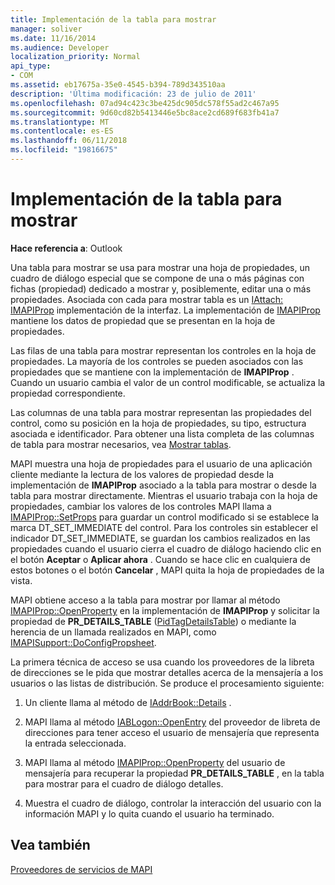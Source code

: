 ```yaml
---
title: Implementación de la tabla para mostrar
manager: soliver
ms.date: 11/16/2014
ms.audience: Developer
localization_priority: Normal
api_type:
- COM
ms.assetid: eb17675a-35e0-4545-b394-789d343510aa
description: 'Última modificación: 23 de julio de 2011'
ms.openlocfilehash: 07ad94c423c3be425dc905dc578f55ad2c467a95
ms.sourcegitcommit: 9d60cd82b5413446e5bc8ace2cd689f683fb41a7
ms.translationtype: MT
ms.contentlocale: es-ES
ms.lasthandoff: 06/11/2018
ms.locfileid: "19816675"
---
```

# <a name="display-table-implementation"></a>Implementación de la tabla para mostrar

  
  
**Hace referencia a**: Outlook 
  
Una tabla para mostrar se usa para mostrar una hoja de propiedades, un cuadro de diálogo especial que se compone de una o más páginas con fichas (propiedad) dedicado a mostrar y, posiblemente, editar una o más propiedades. Asociada con cada para mostrar tabla es un [IAttach: IMAPIProp](iattachimapiprop.md) implementación de la interfaz. La implementación de [IMAPIProp](imapipropiunknown.md) mantiene los datos de propiedad que se presentan en la hoja de propiedades. 
  
Las filas de una tabla para mostrar representan los controles en la hoja de propiedades. La mayoría de los controles se pueden asociados con las propiedades que se mantiene con la implementación de **IMAPIProp** . Cuando un usuario cambia el valor de un control modificable, se actualiza la propiedad correspondiente. 
  
Las columnas de una tabla para mostrar representan las propiedades del control, como su posición en la hoja de propiedades, su tipo, estructura asociada e identificador. Para obtener una lista completa de las columnas de tabla para mostrar necesarios, vea [Mostrar tablas](display-tables.md).
  
MAPI muestra una hoja de propiedades para el usuario de una aplicación cliente mediante la lectura de los valores de propiedad desde la implementación de **IMAPIProp** asociado a la tabla para mostrar o desde la tabla para mostrar directamente. Mientras el usuario trabaja con la hoja de propiedades, cambiar los valores de los controles MAPI llama a [IMAPIProp::SetProps](imapiprop-setprops.md) para guardar un control modificado si se establece la marca DT_SET_IMMEDIATE del control. Para los controles sin establecer el indicador DT_SET_IMMEDIATE, se guardan los cambios realizados en las propiedades cuando el usuario cierra el cuadro de diálogo haciendo clic en el botón **Aceptar** o **Aplicar ahora** . Cuando se hace clic en cualquiera de estos botones o el botón **Cancelar** , MAPI quita la hoja de propiedades de la vista. 
  
MAPI obtiene acceso a la tabla para mostrar por llamar al método [IMAPIProp::OpenProperty](imapiprop-openproperty.md) en la implementación de **IMAPIProp** y solicitar la propiedad de **PR_DETAILS_TABLE** ([PidTagDetailsTable](pidtagdetailstable-canonical-property.md)) o mediante la herencia de un llamada realizados en MAPI, como [IMAPISupport::DoConfigPropsheet](imapisupport-doconfigpropsheet.md).
  
La primera técnica de acceso se usa cuando los proveedores de la libreta de direcciones se le pida que mostrar detalles acerca de la mensajería a los usuarios o las listas de distribución. Se produce el procesamiento siguiente:
  
1. Un cliente llama al método de [IAddrBook::Details](iaddrbook-details.md) . 
    
2. MAPI llama al método [IABLogon::OpenEntry](iablogon-openentry.md) del proveedor de libreta de direcciones para tener acceso el usuario de mensajería que representa la entrada seleccionada. 
    
3. MAPI llama al método [IMAPIProp::OpenProperty](imapiprop-openproperty.md) del usuario de mensajería para recuperar la propiedad **PR_DETAILS_TABLE** , en la tabla para mostrar para el cuadro de diálogo detalles. 
    
4. Muestra el cuadro de diálogo, controlar la interacción del usuario con la información MAPI y lo quita cuando el usuario ha terminado. 
    
## <a name="see-also"></a>Vea también



[Proveedores de servicios de MAPI](mapi-service-providers.md)

